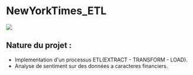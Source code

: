 # NewYorkTimes_ETL
<img src="https://static01.nyt.com/newsgraphics/images/icons/defaultPromoCrop.png">

## Nature du projet : 
- Implementation d'un processus ETL(EXTRACT - TRANSFORM - LOAD).
- Analyse de sentiment sur des données a caracteres financiers.

